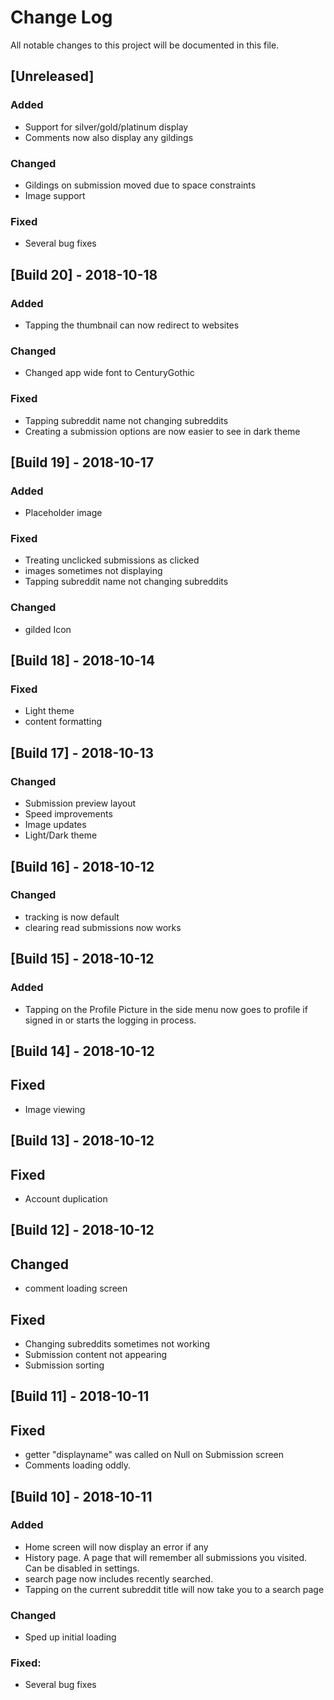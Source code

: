 # Change Log 
All notable changes to this project will be documented in this file.

## [Unreleased]

### Added
- Support for silver/gold/platinum display
- Comments now also display any gildings


### Changed
- Gildings on submission moved due to space constraints
- Image support

### Fixed
- Several bug fixes

## [Build 20] - 2018-10-18

### Added
- Tapping the thumbnail can now redirect to websites

### Changed
- Changed app wide font to CenturyGothic

### Fixed
- Tapping subreddit name not changing subreddits
- Creating a submission options are now easier to see in dark theme


## [Build 19] - 2018-10-17

### Added
- Placeholder image

### Fixed
- Treating unclicked submissions as clicked
- images sometimes not displaying
- Tapping subreddit name not changing subreddits

### Changed
- gilded Icon

## [Build 18] - 2018-10-14

### Fixed
- Light theme
- content formatting

## [Build 17] - 2018-10-13

### Changed
- Submission preview layout
- Speed improvements
- Image updates
- Light/Dark theme

## [Build 16] - 2018-10-12

### Changed
- tracking is now default
- clearing read submissions now works

## [Build 15] - 2018-10-12

### Added
- Tapping on the Profile Picture in the side menu 
now goes to profile if signed in or starts the logging in process.

## [Build 14] - 2018-10-12

## Fixed
- Image viewing

## [Build 13] - 2018-10-12

## Fixed
- Account duplication

## [Build 12] - 2018-10-12

## Changed
- comment loading screen

## Fixed
- Changing subreddits sometimes not working
- Submission content not appearing
- Submission sorting

## [Build 11] - 2018-10-11

## Fixed 
- getter "displayname" was called on Null on Submission screen
- Comments loading oddly.


## [Build 10] - 2018-10-11



### Added
- Home screen will now display an error if any
- History page. A page that will remember all submissions you visited. Can be disabled in settings.
- search page now includes recently searched.
- Tapping on the current subreddit title will now take you to a search page

### Changed
- Sped up initial loading


### Fixed:
- Several bug fixes
